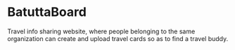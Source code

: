 # BatuttaBoard
Travel info sharing website, where people belonging to the same organization can create and upload travel cards so as to find a travel buddy. 
